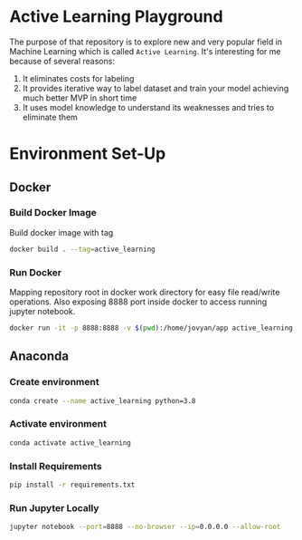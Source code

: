 # Active Learning Playground
The purpose of that repository is to explore new and very popular field in Machine Learning which is called `Active Learning`. 
It's interesting for me because of several reasons:
1. It eliminates costs for labeling
2. It provides iterative way to label dataset and train your model achieving much better MVP in short time
3. It uses model knowledge to understand its weaknesses and tries to eliminate them

# Environment Set-Up

## Docker

### Build Docker Image
Build docker image with tag
```bash
docker build . --tag=active_learning
```
### Run Docker
Mapping repository root in docker work directory for easy file read/write operations. Also exposing 8888 port inside 
docker to access running jupyter notebook.
```bash
docker run -it -p 8888:8888 -v $(pwd):/home/jovyan/app active_learning:latest
```

## Anaconda

### Create environment
```bash
conda create --name active_learning python=3.8
```
### Activate environment
```bash
conda activate active_learning
```

### Install Requirements
```bash
pip install -r requirements.txt
```

### Run Jupyter Locally
```bash
jupyter notebook --port=8888 --no-browser --ip=0.0.0.0 --allow-root
```